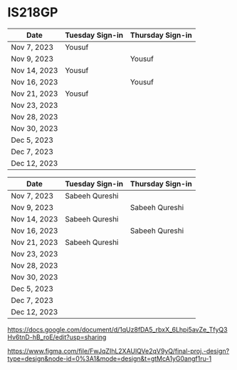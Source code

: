 # IS218GP
| Date       | Tuesday Sign-in | Thursday Sign-in |
|------------|-----------------|------------------|
| Nov 7, 2023| Yousuf                |                  |
| Nov 9, 2023|               |     Yousuf             |
| Nov 14, 2023| Yousuf               |                  |
| Nov 16, 2023|                |   Yousuf               |
| Nov 21, 2023| Yousuf               |                  |
| Nov 23, 2023|                |                  |
| Nov 28, 2023|                |                  |
| Nov 30, 2023|                |                  |
| Dec 5, 2023 |                |                  |
| Dec 7, 2023 |                |                  |
| Dec 12, 2023|                |                  |


| Date       | Tuesday Sign-in | Thursday Sign-in |
|------------|-----------------|------------------|
| Nov 7, 2023| Sabeeh Qureshi  |                  |                         
| Nov 9, 2023|                 |  Sabeeh Qureshi  |
| Nov 14, 2023| Sabeeh Qureshi |                  |
| Nov 16, 2023|                |  Sabeeh Qureshi  |
| Nov 21, 2023| Sabeeh Qureshi |                  |
| Nov 23, 2023|                |                  |
| Nov 28, 2023|                |                  |
| Nov 30, 2023|                |                  |
| Dec 5, 2023 |                |                  |
| Dec 7, 2023 |                |                  |
| Dec 12, 2023|                |                  |



https://docs.google.com/document/d/1qUz8fDA5_rbxX_6Lhpi5avZe_TfyQ3Hv6tnD-hB_roE/edit?usp=sharing

https://www.figma.com/file/FwJqZIhL2XAUlQVe2qV9yQ/final-proj.-design?type=design&node-id=0%3A1&mode=design&t=gtMcA1yG0angf1ru-1
